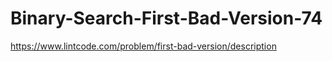 # Binary-Search-First-Bad-Version-74
https://www.lintcode.com/problem/first-bad-version/description
